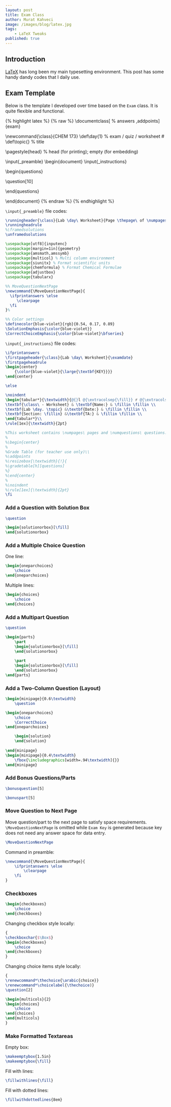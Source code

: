 ```yaml
---
layout: post
title: Exam Class
author: Murat Kahveci
image: /images/blog/latex.jpg
tags: 
    - LaTeX Tweaks
published: true
---
```


## Introduction

[LaTeX](https://www.latex-project.org) has long been my main typesetting environment. This post has some handy dandy codes that I daily use.

## Exam Template 

Below is the template I developed over time based on the `Exam` class. It is quite flexible and functional. 

{% highlight latex %}
{% raw %}
\documentclass[
% answers 
,addpoints]{exam}

\newcommand{\class}{CHEM 173}
\def\day{1}  % exam / quiz / worksheet #
\def\topic{} % title

\pagestyle{head} % head (for printing); empty (for embedding)

\input{_preamble}
\begin{document}
\input{_instructions} 

\begin{questions}	
	
\question[10] 	
		
\end{questions}

\end{document}
{% endraw %}
{% endhighlight %}

`\input{_preamble}` file codes:

```latex
\runningheader{\class}{Lab \day\ Worksheet}{Page \thepage\ of \numpages}
\runningheadrule
%\framedsolutions
\unframedsolutions

\usepackage[utf8]{inputenc}
\usepackage[margin=1in]{geometry}
\usepackage{amsmath,amssymb}
\usepackage{multicol} % Multi column environment 
\usepackage{siunitx} % Format scientific units
\usepackage{chemformula} % Format Chemical Formulae
\usepackage{adjustbox}
\usepackage{tabularx}

%% MoveQuestionNextPage
\newcommand{\MoveQuestionNextPage}{
  \ifprintanswers \else 
     \clearpage
  \fi
}%

%% Color settings
\definecolor{blue-violet}{rgb}{0.54, 0.17, 0.89}
\SolutionEmphasis{\color{blue-violet}}
\CorrectChoiceEmphasis{\color{blue-violet}\bfseries}
```
`\input{_instructions}` file codes:

```latex
\ifprintanswers 
\firstpageheader{\class}{Lab \day\ Worksheet}{\examdate}
\firstpageheadrule
\begin{center}
	{\color{blue-violet}{\large{\textbf{KEY}}}}
\end{center}

\else

\noindent
\begin{tabular*}{\textwidth}{@{}l @{\extracolsep{\fill}} r @{\extracolsep{5pt}} l@{}}
\textbf{\class\ - Worksheet} & \textbf{Name:} & \fillin \fillin \\
\textbf{Lab \day. \topic} &\textbf{Date:} & \fillin \fillin \\
\textbf{Section: \fillin} &\textbf{TA:} & \fillin \fillin \\
\end{tabular*}\\
\rule[1ex]{\textwidth}{2pt}

%This worksheet contains \numpages\ pages and \numquestions\ questions. Please add all the names of  "contributing group members." 
%
%\begin{center}
%
%Grade Table (for teacher use only)\\
%\addpoints
%\resizebox{\textwidth}{!}{
%\gradetable[h][questions]
%}
%\end{center}
%
%\noindent
%\rule[1ex]{\textwidth}{2pt} 
\fi
```

### Add a Question with Solution Box 

```latex
\question

\begin{solutionorbox}[\fill] 
\end{solutionorbox}
```

### Add a Multiple Choice Question

One line:

```latex
\begin{oneparchoices}
    \choice
\end{oneparchoices}
```

Multiple lines:

```latex
\begin{choices}
    \choice
\end{choices}
```

### Add a Multipart Question

```latex
\question

\begin{parts}
    \part
    \begin{solutionorbox}[\fill] 
    \end{solutionorbox}
    
    \part
    \begin{solutionorbox}[\fill] 
    \end{solutionorbox}    
\end{parts}
```
### Add a Two-Column Question (Layout) 

```latex
\begin{minipage}{0.6\textwidth}
    \question 

\begin{oneparchoices}
	\choice	  
	\CorrectChoice	  
\end{oneparchoices}	

    \begin{solution} 
    \end{solution}
    
\end{minipage}
\begin{minipage}{0.4\textwidth}
    \fbox{\includegraphics[width=.94\textwidth]{}}
\end{minipage}
```

### Add Bonus Questions/Parts

```latex
\bonusquestion[5]
```

```latex
\bonuspart[5]
```

### Move Question to Next Page 

Move question/part to the next page to satisfy space requirements. `\MoveQuestionNextPage` is omitted while `Exam Key` is generated because key does not need any answer space for data entry.

```latex
\MoveQuestionNextPage
```
Command in preamble:

```latex
\newcommand{\MoveQuestionNextPage}{
    \ifprintanswers \else 
        \clearpage
    \fi
}
```

### Checkboxes

```latex
\begin{checkboxes}
    \choice
\end{checkboxes}
```

Changing checkbox style locally:

```latex
{
\checkboxchar{$\Box$}
\begin{checkboxes}
    \choice 
\end{checkboxes}
}
```

Changing choice items style locally:

```latex
{
\renewcommand*\thechoice{\arabic{choice}}
\renewcommand*\choicelabel{\thechoice)}
\question[2] 

\begin{multicols}{2}
\begin{choices}
    \choice
\end{choices}
\end{multicols}
}
```

### Make Formatted Textareas

Empty box:

```latex
\makeemptybox{1.5in}
\makeemptybox{\fill}
```

Fill with lines:

```latex
\fillwithlines{\fill}
```

Fill with dotted lines:

```latex
\fillwithdottedlines{8em}
```